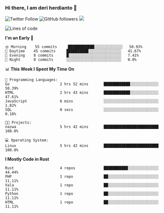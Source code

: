 ### Hi there, I am deri herdianto 👋
![Twitter Follow](https://img.shields.io/twitter/follow/deikatsuo?label=Follow)
![GitHub followers](https://img.shields.io/github/followers/deikatsuo?label=Follow&style=social)
![](https://visitor-badge.glitch.me/badge?page_id=deikatsuo.deikatsuo)

<!--
**deikatsuo/deikatsuo** is a ✨ _special_ ✨ repository because its `README.md` (this file) appears on your GitHub profile.

Here are some ideas to get you started:

- 🔭 I’m currently working on ...
- 🌱 I’m currently learning ...
- 👯 I’m looking to collaborate on ...
- 🤔 I’m looking for help with ...
- 💬 Ask me about ...
- 📫 How to reach me: ...
- 😄 Pronouns: ...
- ⚡ Fun fact: ...
-->

<!--START_SECTION:waka-->
![Lines of code](https://img.shields.io/badge/From%20Hello%20World%20I%27ve%20Written-190377%20lines%20of%20code-blue)

**I'm an Early 🐤** 

```text
🌞 Morning    55 commits     ████████████░░░░░░░░░░░░░   50.93% 
🌆 Daytime    45 commits     ██████████░░░░░░░░░░░░░░░   41.67% 
🌃 Evening    8 commits      █░░░░░░░░░░░░░░░░░░░░░░░░   7.41% 
🌙 Night      0 commits      ░░░░░░░░░░░░░░░░░░░░░░░░░   0.0%

```


📊 **This Week I Spent My Time On** 

```text
💬 Programming Languages: 
Go                       2 hrs 52 mins       ████████████░░░░░░░░░░░░░   50.39% 
HTML                     2 hrs 43 mins       ████████████░░░░░░░░░░░░░   47.61% 
JavaScript               6 mins              ░░░░░░░░░░░░░░░░░░░░░░░░░   1.82% 
SQL                      0 secs              ░░░░░░░░░░░░░░░░░░░░░░░░░   0.18%

🐱‍💻 Projects: 
nazwa                    5 hrs 42 mins       █████████████████████████   100.0%

💻 Operating System: 
Linux                    5 hrs 42 mins       █████████████████████████   100.0%

```

**I Mostly Code in Rust** 

```text
Rust                     4 repos             ███████████░░░░░░░░░░░░░░   44.44% 
PHP                      1 repo              ██░░░░░░░░░░░░░░░░░░░░░░░   11.11% 
Vala                     1 repo              ██░░░░░░░░░░░░░░░░░░░░░░░   11.11% 
Python                   1 repo              ██░░░░░░░░░░░░░░░░░░░░░░░   11.11% 
HTML                     1 repo              ██░░░░░░░░░░░░░░░░░░░░░░░   11.11%

```



<!--END_SECTION:waka-->
